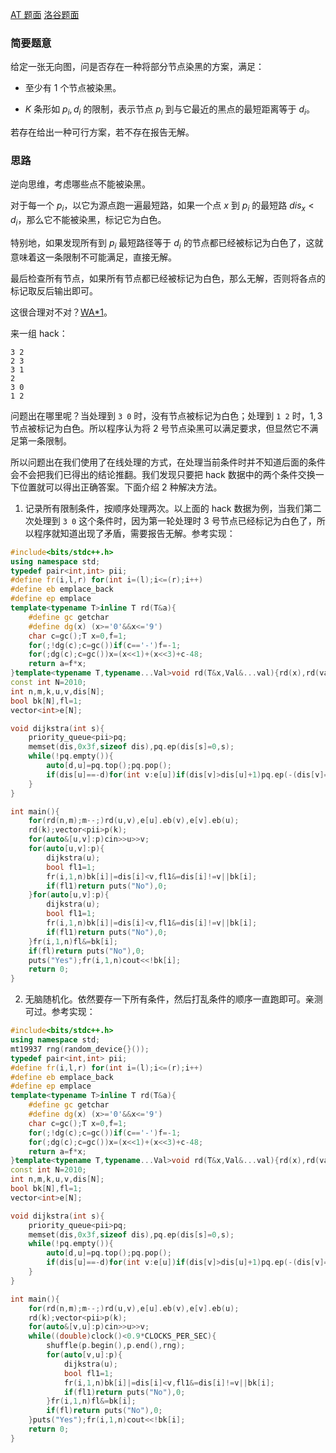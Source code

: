[AT 题面](https://atcoder.jp/contests/abc299/tasks/abc299_e) [洛谷题面](/problem/AT_abc299_e)

### 简要题意

给定一张无向图，问是否存在一种将部分节点染黑的方案，满足：

- 至少有 $1$ 个节点被染黑。

- $K$ 条形如 $p_i,d_i$ 的限制，表示节点 $p_i$ 到与它最近的黑点的最短距离等于 $d_i$。

若存在给出一种可行方案，若不存在报告无解。

### 思路

逆向思维，考虑哪些点不能被染黑。

对于每一个 $p_i$，以它为源点跑一遍最短路，如果一个点 $x$ 到 $p_i$ 的最短路 $dis_x\lt d_i$，那么它不能被染黑，标记它为白色。

特别地，如果发现所有到 $p_i$ 最短路径等于 $d_i$ 的节点都已经被标记为白色了，这就意味着这一条限制不可能满足，直接无解。

最后检查所有节点，如果所有节点都已经被标记为白色，那么无解，否则将各点的标记取反后输出即可。

这很合理对不对？[WA*1](https://atcoder.jp/contests/abc299/submissions/40902890)。

来一组 hack：

```
3 2
2 3
3 1
2
3 0
1 2
```

问题出在哪里呢？当处理到 `3 0` 时，没有节点被标记为白色；处理到 `1 2` 时，$1,3$ 节点被标记为白色。所以程序认为将 $2$ 号节点染黑可以满足要求，但显然它不满足第一条限制。

所以问题出在我们使用了在线处理的方式，在处理当前条件时并不知道后面的条件会不会把我们已得出的结论推翻。我们发现只要把 hack 数据中的两个条件交换一下位置就可以得出正确答案。下面介绍 2 种解决方法。

1. 记录所有限制条件，按顺序处理两次。以上面的 hack 数据为例，当我们第二次处理到 `3 0` 这个条件时，因为第一轮处理时 $3$ 号节点已经标记为白色了，所以程序就知道出现了矛盾，需要报告无解。参考实现：

```cpp
#include<bits/stdc++.h>
using namespace std;
typedef pair<int,int> pii;
#define fr(i,l,r) for(int i=(l);i<=(r);i++)
#define eb emplace_back
#define ep emplace
template<typename T>inline T rd(T&a){
    #define gc getchar
    #define dg(x) (x>='0'&&x<='9')
    char c=gc();T x=0,f=1;
    for(;!dg(c);c=gc())if(c=='-')f=-1;
    for(;dg(c);c=gc())x=(x<<1)+(x<<3)+c-48;
    return a=f*x;
}template<typename T,typename...Val>void rd(T&x,Val&...val){rd(x),rd(val...);}
const int N=2010;
int n,m,k,u,v,dis[N];
bool bk[N],fl=1;
vector<int>e[N];

void dijkstra(int s){
    priority_queue<pii>pq;
    memset(dis,0x3f,sizeof dis),pq.ep(dis[s]=0,s);
    while(!pq.empty()){
        auto[d,u]=pq.top();pq.pop();
        if(dis[u]==-d)for(int v:e[u])if(dis[v]>dis[u]+1)pq.ep(-(dis[v]=dis[u]+1),v);
    }
}

int main(){
    for(rd(n,m);m--;)rd(u,v),e[u].eb(v),e[v].eb(u);
    rd(k);vector<pii>p(k);
    for(auto&[u,v]:p)cin>>u>>v;
    for(auto[u,v]:p){
        dijkstra(u);
        bool fl1=1;
        fr(i,1,n)bk[i]|=dis[i]<v,fl1&=dis[i]!=v||bk[i];
        if(fl1)return puts("No"),0;
    }for(auto[u,v]:p){
        dijkstra(u);
        bool fl1=1;
        fr(i,1,n)bk[i]|=dis[i]<v,fl1&=dis[i]!=v||bk[i];
        if(fl1)return puts("No"),0;
    }fr(i,1,n)fl&=bk[i];
    if(fl)return puts("No"),0;
    puts("Yes");fr(i,1,n)cout<<!bk[i];
    return 0;
}
```

2. 无脑随机化。依然要存一下所有条件，然后打乱条件的顺序一直跑即可。亲测可过。参考实现：

```cpp
#include<bits/stdc++.h>
using namespace std;
mt19937 rng(random_device{}());
typedef pair<int,int> pii;
#define fr(i,l,r) for(int i=(l);i<=(r);i++)
#define eb emplace_back
#define ep emplace
template<typename T>inline T rd(T&a){
    #define gc getchar
    #define dg(x) (x>='0'&&x<='9')
    char c=gc();T x=0,f=1;
    for(;!dg(c);c=gc())if(c=='-')f=-1;
    for(;dg(c);c=gc())x=(x<<1)+(x<<3)+c-48;
    return a=f*x;
}template<typename T,typename...Val>void rd(T&x,Val&...val){rd(x),rd(val...);}
const int N=2010;
int n,m,k,u,v,dis[N];
bool bk[N],fl=1;
vector<int>e[N];

void dijkstra(int s){
    priority_queue<pii>pq;
    memset(dis,0x3f,sizeof dis),pq.ep(dis[s]=0,s);
    while(!pq.empty()){
        auto[d,u]=pq.top();pq.pop();
        if(dis[u]==-d)for(int v:e[u])if(dis[v]>dis[u]+1)pq.ep(-(dis[v]=dis[u]+1),v);
    }
}

int main(){
    for(rd(n,m);m--;)rd(u,v),e[u].eb(v),e[v].eb(u);
    rd(k);vector<pii>p(k);
    for(auto&[v,u]:p)cin>>u>>v;
    while((double)clock()<0.9*CLOCKS_PER_SEC){
        shuffle(p.begin(),p.end(),rng);
        for(auto[v,u]:p){
            dijkstra(u);
            bool fl1=1;
            fr(i,1,n)bk[i]|=dis[i]<v,fl1&=dis[i]!=v||bk[i];
            if(fl1)return puts("No"),0;
        }fr(i,1,n)fl&=bk[i];
        if(fl)return puts("No"),0;
    }puts("Yes");fr(i,1,n)cout<<!bk[i];
    return 0;
}
```